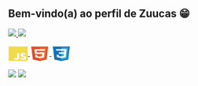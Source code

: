 ## Bem-vindo(a) ao perfil de Zuucas 😁

 <div>
   <a href="https://github.com/Zuucas">
   <img height="180em" src="https://github-readme-stats.vercel.app/api?username=Zuucas&show_icons=true&theme=tokyonight&include_all_commits=true&count_private=true"/>
   <img height="180em" src="https://github-readme-stats.vercel.app/api/top-langs/?username=Zuucas&layout=compact&langs_count=6&theme=tokyonight"/>
</div>
    
<div style="display: inline_block"><br>
  <img align="center" alt="Js" height="30" width="40" src="https://raw.githubusercontent.com/devicons/devicon/master/icons/javascript/javascript-plain.svg">
  <img align="center" alt="HTML" height="30" width="40" src="https://raw.githubusercontent.com/devicons/devicon/master/icons/html5/html5-original.svg">
  <img align="center" alt="CSS" height="30" width="40" src="https://raw.githubusercontent.com/devicons/devicon/master/icons/css3/css3-original.svg">
</div>
 <br>
<div> 
  <a target="_blank" href="https://instagram.com/luca.meloo" ><img src="https://img.shields.io/badge/-Instagram-%23E4405F?style=for-the-badge&logo=instagram&logoColor=white"></a>
  <a target="_blank" href="https://www.linkedin.com/in/lucas-melo-85a16b164/"><img src="https://img.shields.io/badge/-LinkedIn-%230077B5?style=for-the-badge&logo=linkedin&logoColor=white"></a>
</div>
